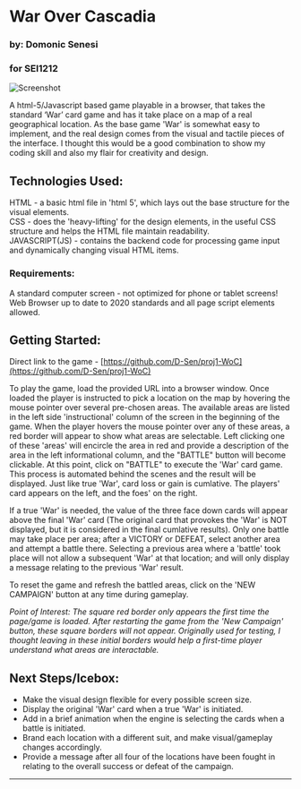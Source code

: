 # War Over Cascadia

### by: Domonic Senesi
### for SEI1212

![Screenshot](https://github.com/D-Sen/proj1-woc/blob/main/screenshot.png)

A html-5/Javascript based game playable in a browser, that takes the standard ‘War’ card game and has it take place on a map of a real geographical location. As the base game 'War' is somewhat easy to implement, and the real design comes from the visual and tactile pieces of the interface. I thought this would be a good combination to show my coding skill and also my flair for creativity and design.



## Technologies Used:
HTML - a basic html file in 'html 5', which lays out the base structure for the visual elements. <br />
CSS - does the 'heavy-lifting' for the design elements, in the useful CSS structure and helps the HTML file maintain readability. <br />
JAVASCRIPT(JS) - contains the backend code for processing game input and dynamically changing visual HTML items. <br />

### Requirements: 
A standard computer screen - not optimized for phone or tablet screens! <br />
Web Browser up to date to 2020 standards and all page script elements allowed. <br />


## Getting Started:

Direct link to the game - 
[https://github.com/D-Sen/proj1-WoC](https://github.com/D-Sen/proj1-WoC)

To play the game, load the provided URL into a browser window. Once loaded the player is instructed to pick a location on the map by hovering the mouse pointer over  several pre-chosen areas. The available areas are listed in the left side 'instructional' column of the screen in the beginning of the game. When the player hovers the mouse pointer over any of these areas, a red border will appear to show what areas are selectable. Left clicking one of these 'areas' will encircle the area in red and provide a description of the area in the left informational column, and the "BATTLE" button will become clickable. At this point, click on "BATTLE" to execute the 'War' card game. This process is automated behind the scenes and the result will be displayed. Just like true 'War', card loss or gain is cumlative. The players' card appears on the left, and the foes' on the right.

If a true 'War' is needed, the value of the three face down cards will appear above the final 'War' card (The original card that provokes the 'War' is NOT displayed, but it is considered in the final cumlative results). Only one battle may take place per area; after a VICTORY or DEFEAT, select another area and attempt a battle there. Selecting a previous area where a 'battle' took place will not allow a subsequent 'War' at that location; and will only display a message relating to the previous 'War' result.

To reset the game and refresh the battled areas, click on the 'NEW CAMPAIGN' button at any time during gameplay.
 
_Point of Interest: The square red border only appears the first time the page/game is loaded. After restarting the game from the 'New Campaign' button, these square borders will not appear. Originally used for testing, I thought leaving in these initial borders would help a first-time player understand what areas are interactable._


## Next Steps/Icebox:
* Make the visual design flexible for every possible screen size. 
* Display the original 'War' card when a true 'War' is initiated.
* Add in a brief animation when the engine is selecting the cards when a battle is initiated.
* Brand each location with a different suit, and make visual/gameplay changes accordingly.
* Provide a message after all four of the locations have been fought in relating to the overall success or defeat of the campaign.

***


